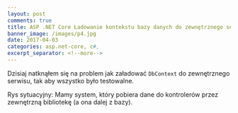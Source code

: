 ```yaml
---
layout: post
comments: true
title: ASP .NET Core Ładowanie kontekstu bazy danych do zewnętrznego serwisu
banner_image: /images/p4.jpg
date: 2017-04-03
categories: asp.net-core, c#,
excerpt_separator: <!--more-->
---
```

Dzisiaj natknąłem się na problem jak załadować `DbContext` do zewnętrznego serwisu, tak aby wszystko było testowalne. 
  
<!--more-->
Rys sytuacyjny: Mamy system, który pobiera dane do kontrolerów przez zewnętrzną bibliotekę (a ona dalej z bazy).


